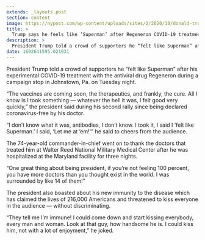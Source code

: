 ```yaml
--- 
extends: _layouts.post 
section: content 
image: https://nypost.com/wp-content/uploads/sites/2/2020/10/donald-trump-14.jpg?quality=90&strip=all&w=1200 
title: > 
  Trump says he feels like ‘Superman’ after Regeneron COVID-19 treatment 
description: > 
  President Trump told a crowd of supporters he “felt like Superman” after his experimental COVID-19 treatment with the antiviral drug Regeneron during a campaign stop in Johnstown, Pa. on Tuesday night.“I don’t know what it was, antibodies, I don’t know.I took it, I said I ‘felt like Superman.’ I said, ‘Let me at ’em!“One great thing about being president, if you’re not feeling 100 percent, you have more doctors than you thought exist in the world.I could kiss him, not with a lot of enjoyment,” he joked. 
date: 1602641595.021031 
--- 
```

President Trump told a crowd of supporters he “felt like Superman” after his experimental COVID-19 treatment with the antiviral drug Regeneron during a campaign stop in Johnstown, Pa. on Tuesday night.

“The vaccines are coming soon, the therapeutics, and frankly, the cure. All I know is I took something — whatever the hell it was, I felt good very quickly,” the president said during his second rally since being declared coronavirus-free by his doctor.

“I don’t know what it was, antibodies, I don’t know. I took it, I said I ‘felt like Superman.’ I said, ‘Let me at ’em!'” he said to cheers from the audience.

The 74-year-old commander-in-chief went on to thank the doctors that treated him at Walter Reed National Military Medical Center after he was hospitalized at the Maryland facility for three nights.

“One great thing about being president, if you’re not feeling 100 percent, you have more doctors than you thought exist in the world. I was surrounded by like 14 of them!”

The president also boasted about his new immunity to the disease which has claimed the lives of 216,000 Americans and threatened to kiss everyone in the audience — without discriminating.

“They tell me I’m immune! I could come down and start kissing everybody, every man and woman. Look at that guy, how handsome he is. I could kiss him, not with a lot of enjoyment,” he joked.